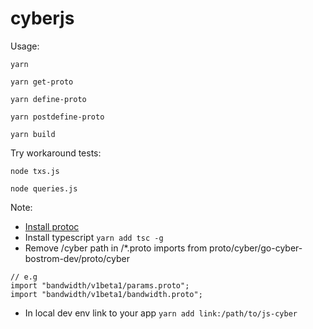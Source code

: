 # cyberjs

Usage:
```
yarn

yarn get-proto

yarn define-proto

yarn postdefine-proto

yarn build
```

Try workaround tests:
```
node txs.js

node queries.js
```

Note:

- [Install protoc](https://github.com/cybercongress/go-cyber/blob/bostrom-dev/contrib/devtools/Makefile#L7)
- Install typescript ```yarn add tsc -g```
- Remove /cyber path in /*.proto imports from proto/cyber/go-cyber-bostrom-dev/proto/cyber
```
// e.g
import "bandwidth/v1beta1/params.proto";
import "bandwidth/v1beta1/bandwidth.proto";
```

- In local dev env link to your app ```yarn add link:/path/to/js-cyber```